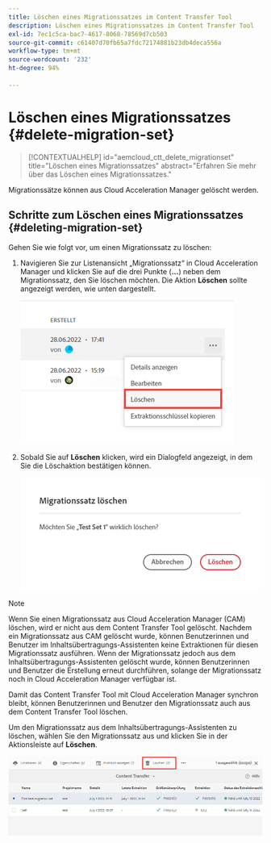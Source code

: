 ```yaml
---
title: Löschen eines Migrationssatzes im Content Transfer Tool
description: Löschen eines Migrationssatzes im Content Transfer Tool
exl-id: 7ec1c5ca-bac7-4617-8068-78569d7cb503
source-git-commit: c61407d70fb65a7fdc72174881b23db4deca556a
workflow-type: tm+mt
source-wordcount: '232'
ht-degree: 94%

---
```


# Löschen eines Migrationssatzes  {#delete-migration-set}

>[!CONTEXTUALHELP]
>id="aemcloud_ctt_delete_migrationset"
>title="Löschen eines Migrationssatzes"
>abstract="Erfahren Sie mehr über das Löschen eines Migrationssatzes."

Migrationssätze können aus Cloud Acceleration Manager gelöscht werden.

## Schritte zum Löschen eines Migrationssatzes {#deleting-migration-set}

Gehen Sie wie folgt vor, um einen Migrationssatz zu löschen:

1. Navigieren Sie zur Listenansicht „Migrationssatz“ in Cloud Acceleration Manager und klicken Sie auf die drei Punkte (**...**) neben dem Migrationssatz, den Sie löschen möchten. Die Aktion **Löschen** sollte angezeigt werden, wie unten dargestellt.

   ![image](/help/journey-migration/content-transfer-tool/assets-ctt/migration-delete1.png)

1. Sobald Sie auf **Löschen** klicken, wird ein Dialogfeld angezeigt, in dem Sie die Löschaktion bestätigen können.

   ![image](/help/journey-migration/content-transfer-tool/assets-ctt/migration-delete2.png)

>[!NOTE]
>
>Wenn Sie einen Migrationssatz aus Cloud Acceleration Manager (CAM) löschen, wird er nicht aus dem Content Transfer Tool gelöscht. Nachdem ein Migrationssatz aus CAM gelöscht wurde, können Benutzerinnen und Benutzer im Inhaltsübertragungs-Assistenten keine Extraktionen für diesen Migrationssatz ausführen. Wenn der Migrationssatz jedoch aus dem Inhaltsübertragungs-Assistenten gelöscht wurde, können Benutzerinnen und Benutzer die Erstellung erneut durchführen, solange der Migrationssatz noch in Cloud Acceleration Manager verfügbar ist.
>
>Damit das Content Transfer Tool mit Cloud Acceleration Manager synchron bleibt, können Benutzerinnen und Benutzer den Migrationssatz auch aus dem Content Transfer Tool löschen.

Um den Migrationssatz aus dem Inhaltsübertragungs-Assistenten zu löschen, wählen Sie den Migrationssatz aus und klicken Sie in der Aktionsleiste auf **Löschen**.

![image](/help/journey-migration/content-transfer-tool/assets-ctt/cttcam27.png)
